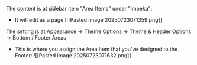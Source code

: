 The content is at sidebar item "Area Items" under "Impeka":
- It will edit as a page
![[Pasted image 20250723071359.png]]

The setting is at Appearance -> Theme Options -> Theme & Header Options -> Bottom / Footer Areas
- This is where you assign the Area Item that you've designed to the Footer:
  ![[Pasted image 20250723071632.png]]
